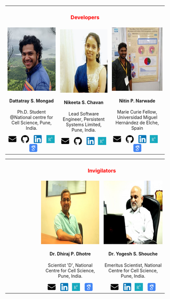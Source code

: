 <html>
  <head>
    <title></title>
    <style>
      <link rel="stylesheet" href="https://maxcdn.bootstrapcdn.com/bootstrap/4.0.0/css/bootstrap.min.css" integrity="sha384-Gn5384xqQ1aoWXA+058RXPxPg6fy4IWvTNh0E263XmFcJlSAwiGgFAW/dAiS6JXm" crossorigin="anonymous">
      th, td {
        padding: 15px;
      }
    </style>
  </head>
  <body>
  <div class='text'>
    <table class='table'>
      <th colspan=3><center><b><font color='red'><h3>Developers</hr></font></b></center></th>
      <tr></tr>
      <tr>
        <td style="width:400px">
            <center>
            <img class="card-img-top" src="datta.jpg" alt="Card image cap" height=200 width=200>
            <h4 class="card-title">Dattatray S. Mongad</h4>
            <p class="card-text">Ph.D. Student @National centre for Cell Science, Pune, India.</p>
            <a href="mailto:datta@microdm.net.in" target="_blank"><img src="mail.png" height=25></a> &nbsp;&nbsp;
            <a href="https://github.com/microDM" target="_blank"><img src="git.png" height=25></a> &nbsp;&nbsp;
            <a href="https://www.linkedin.com/in/dattatraymongad/" target="_blank"><img src="link.png" height=25></a> &nbsp;&nbsp;
            <a href="https://www.researchgate.net/profile/Dattatray-Mongad" target="_blank"><img src="rg.png" height=25></a> &nbsp;&nbsp;
            <a href="https://scholar.google.com/citations?user=yUGW3-YAAAAJ&hl=en" target="_blank"><img src="gs.png" height=25></a>
            </center>
        </td>
        <td style="width:400px">
            <center>
            <img class="card-img-top" src="nikeeta1.jpg" alt="Card image cap" height=200 width=200>
            <h4 class="card-title">Nikeeta S. Chavan</h4>
            <p class="card-text">Lead Software Engineer, Persistent Systems Limited, Pune, India.</p>
            <a href="mailto:chavannikitas94@gmail.com" target="_blank"><img src="mail.png" height=25></a> &nbsp;&nbsp;
            <a href="https://github.com/nikeetaC" target="_blank"><img src="git.png" height=25></a> &nbsp;&nbsp;
            <a href="https://www.linkedin.com/in/nikeeta-chavan/" target="_blank"><img src="link.png" height=25></a>&nbsp;&nbsp;
            <a href="https://www.researchgate.net/profile/Nikeeta-Chavan" target="_blank"><img src="rg.png" height=25></a> &nbsp;&nbsp;
            </center>
        </td>
        <td style="width:400px">
            <center>
            <img class="card-img-top" src="nitin.jpg" alt="Card image cap" height=200 width=200>
            <h4 class="card-title">Nitin P. Narwade</h4>
            <p class="card-text">Marie Curie Fellow, Universidad Miguel Hernández de Elche, Spain</p>
            <a href="mailto:nitinnarwade1504@gmail.com" target="_blank"><img src="mail.png" height=25></a> &nbsp;&nbsp;
            <a href="https://github.com/nitinnarwade" target="_blank"><img src="git.png" height=25></a> &nbsp;&nbsp;
            <a href="https://www.linkedin.com/in/nitin-narwade-72518011a/" target="_blank"><img src="link.png" height=25></a>&nbsp;&nbsp;
            <a href="https://www.researchgate.net/profile/Nitin-Narwade-2" target="_blank"><img src="rg.png" height=25></a> &nbsp;&nbsp;
            <a href="https://scholar.google.com/citations?hl=en&user=AtoNAS4AAAAJ" target="_blank"><img src="gs.png" height=25></a>
            </center>
        </td>
      </tr>
    </table>
    <table>
    <td style="width:250px"></td>
    <th colspan=2><center><b><font color='red'><h3>Invigilators</hr></font></b></center></th>
    <tr></tr>
    <tr>
    <td style="width:250px"></td>
      <td style="width:400px">
            <center>
            <img class="card-img-top" src="dheeraj.jpeg" alt="Card image cap" height=200 width=250>
            <h4 class="card-title">Dr. Dhiraj P. Dhotre</h4>
            <p class="card-text">Scientist 'D', National Centre for Cell Science, Pune, India.</p>
            <a href="mailto:dhiraj.dhotre@nccs.res.in" target="_blank"><img src="mail.png" height=25></a> &nbsp;&nbsp;
            <a href="https://www.linkedin.com/in/dhiraj-dhotre-36ab7a75/" target="_blank"><img src="link.png" height=25></a>&nbsp;&nbsp;
            <a href="https://www.researchgate.net/profile/Dhiraj-Dhotre" target="_blank"><img src="rg.png" height=25></a> &nbsp;&nbsp;
            <a href="https://scholar.google.com/citations?hl=en&user=wURU1tQAAAAJ" target="_blank"><img src="gs.png" height=25></a>
            </center>
        </td>
        <td style="width:400px">
            <center>
            <img class="card-img-top" src="yogesh.jpg" alt="Card image cap" height=200 width=250>
            <h4 class="card-title">Dr. Yogesh S. Shouche</h4>
            <p class="card-text">Emeritus Scientist, National Centre for Cell Science, Pune, India.</p>
            <a href="mailto:yogesh@nccs.res.in" target="_blank"><img src="mail.png" height=25></a> &nbsp;&nbsp;
            <a href="https://www.linkedin.com/in/yogesh-shouche-429990184/" target="_blank"><img src="link.png" height=25></a>&nbsp;&nbsp;
            <a href="https://www.researchgate.net/profile/Yogesh-Shouche" target="_blank"><img src="rg.png" height=25></a> &nbsp;&nbsp;
            <a href="https://scholar.google.com/citations?hl=en&user=jiwvEg4AAAAJ" target="_blank"><img src="gs.png" height=25></a>
            </center>
        </td>
    </tr>
    </table>
    </div>
  </body>
</html>


